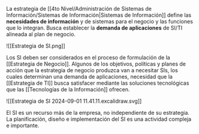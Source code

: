 La estrategia de [[4to Nivel/Administración de Sistemas de Información/Sistemas de Información|Sistemas de Información]] define las **necesidades de información** y de sistemas para el negocio y las funciones que lo integran. Busca establecer la **demanda de aplicaciones** de SI/TI alineada al plan de negocio.

![[Estrategia de SI.png]]

Los SI deben ser considerados en el proceso de formulación de la [[Estrategia de Negocio]]. Algunos de los objetivos, políticas y planes de acción que la estrategia de negocio produzca van a necesitar SIs, los cuales determinan una demanda de aplicaciones, necesidad que la [[Estrategia de TI]] busca satisfacer mediante las soluciones tecnológicas que las [[Tecnologías de la Información]] ofrecen.

![[Estrategia de SI 2024-09-01 11.41.11.excalidraw.svg]]

El SI es un recurso más de la empresa, no independiente de su estrategia. La planificación, diseño e implementación del SI es una actividad compleja e importante.
